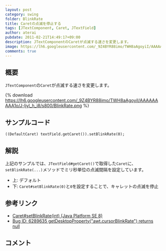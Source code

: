 ```yaml
---
layout: post
category: swing
folder: BlinkRate
title: Caretの点滅を停止する
tags: [JTextComponent, Caret, JTextField]
author: aterai
pubdate: 2011-02-21T14:49:17+09:00
description: JTextComponentのCaretが点滅する速さを変更します。
image: https://lh6.googleusercontent.com/_9Z4BYR88imo/TWH8aAgoyiI/AAAAAAAAA1o/J-ljyl_h_i8/s800/BlinkRate.png
comments: true
---
```

## 概要
`JTextComponent`の`Caret`が点滅する速さを変更します。

{% download https://lh6.googleusercontent.com/_9Z4BYR88imo/TWH8aAgoyiI/AAAAAAAAA1o/J-ljyl_h_i8/s800/BlinkRate.png %}

## サンプルコード
<pre class="prettyprint"><code>((DefaultCaret) textField.getCaret()).setBlinkRate(0);
</code></pre>

## 解説
上記のサンプルでは、`JTextField#getCaret()`で取得した`Caret`に、`setBlinkRate(...)`メソッドでミリ秒単位の点滅間隔を設定しています。

- 上: デフォルト
- 下: `Caret#setBlinkRate(0)`と`0`を設定することで、キャレットの点滅を停止

<!-- dummy comment line for breaking list -->

## 参考リンク
- [Caret#setBlinkRate(int) (Java Platform SE 8)](https://docs.oracle.com/javase/jp/8/docs/api/javax/swing/text/Caret.html#setBlinkRate-int-)
- [Bug ID: 6289635 getDesktopProperty("awt.cursorBlinkRate") returns null](http://bugs.java.com/bugdatabase/view_bug.do?bug_id=6289635)

<!-- dummy comment line for breaking list -->

## コメント
